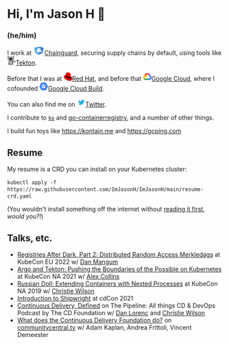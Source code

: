 # Hi, I'm Jason H 👋

### (he/him)

I work at [<img src="./chainguard.svg" alt="Chainguard" width="26" height="20" />Chainguard](https://chainguard.dev), securing supply chains by default, using tools like [<img src="./tekton.png" alt="Tekton" width="20" height="20"/>Tekton](https://tekton.dev).

Before that I was at [<img src="./redhat.png" alt="Red Hat" width="20" height="20" />Red Hat](https://redhat.com), and before that [<img src="./cloud.png" alt="Google Cloud" width="20" height="20" />Google Cloud](https://cloud.google.com), where I cofounded [<img src="./gcb.png" alt="Google Cloud Build" width="20" height="20" />Google Cloud Build](https://cloud.google.com/cloud-build). 

You can also find me on
[<img src="https://github.com/ImJasonH/ImJasonH/blob/main/twitter.png" alt="Twitter" width="20" height="20"/>Twitter](https://twitter.com/imjasonh).

I contribute to [`ko`](https://github.com/google/ko) and [go-containerregistry](https://github.com/google/go-containerregistry), and a number of other things.

I build fun toys like https://kontain.me and https://gcping.com

## Resume

My resume is a CRD you can install on your Kubernetes cluster:

```
kubectl apply -f https://raw.githubusercontent.com/ImJasonH/ImJasonH/main/resume-crd.yaml
```

(You wouldn't install something off the internet without [reading it
first](https://raw.githubusercontent.com/ImJasonH/ImJasonH/main/resume-crd.yaml),
_would you?!_)

## Talks, etc.

- [Registries After Dark, Part 2: Distributed Random Access Merkledags](https://www.youtube.com/watch?v=Xt_G-pUArTM) at KubeCon EU 2022 w/ [Dan Mangum](https://github.com/hasheddan)
- [Argo and Tekton: Pushing the Boundaries of the Possible on Kubernetes](https://www.youtube.com/watch?v=iPRw_n_JV4o) at KubeCon NA 2021 w/ [Alex Collins](https://github.com/alexec)
- [Russian Doll: Extending Containers with Nested Processes](https://www.youtube.com/watch?v=iz9_omZ0ctk) at KubeCon NA 2019 w/ [Christie Wilson](https://github.com/bobcatwilson)
- [Introduction to Shipwright](https://www.youtube.com/watch?v=N5sVrygywZk) at cdCon 2021
- [Continuous Delivery, Defined](https://cdeliveryfdn.buzzsprout.com/1008697/3823307-continuous-delivery-defined) on The Pipeline: All things CD & DevOps Podcast by The CD Foundation w/ [Dan Lorenc](https://github.com/dlorenc) and [Christie Wilson](https://github.com/bobcatwilson)
- [What does the Continuous Delivery Foundation do?](https://www.youtube.com/watch?v=ytE-6p2jtSU) on [communitycentral.tv](https://communitycentral.tv) w/ Adam Kaplan, Andrea Frittoli, Vincent Demeester
